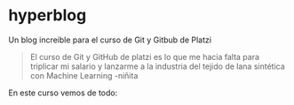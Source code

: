 # hyperblog
Un blog increible para el curso de Git y Gitbub de Platzi
> El curso de Git y GitHub de platzi es lo que me hacia falta para triplicar mi salario y lanzarme a la industria del tejido de lana sintética con Machine Learning
> -niñita

En este curso vemos de todo:
